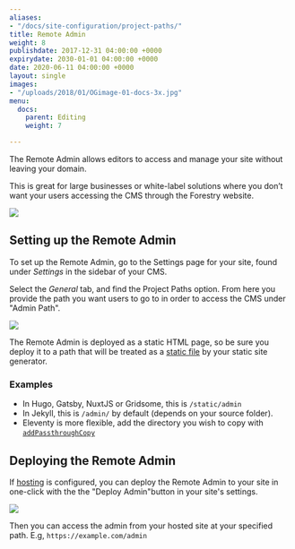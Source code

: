 ```yaml
---
aliases:
- "/docs/site-configuration/project-paths/"
title: Remote Admin
weight: 8
publishdate: 2017-12-31 04:00:00 +0000
expirydate: 2030-01-01 04:00:00 +0000
date: 2020-06-11 04:00:00 +0000
layout: single
images:
- "/uploads/2018/01/OGimage-01-docs-3x.jpg"
menu:
  docs:
    parent: Editing
    weight: 7

---
```

The Remote Admin allows editors to access and manage your site without leaving your domain.

This is great for large businesses or white-label solutions where you don’t want your users accessing the CMS through the Forestry website.

![](/uploads/2018/05/oauth-admin.png)

## Setting up the Remote Admin

To set up the Remote Admin, go to the Settings page for your site, found under _Settings_ in the sidebar of your CMS.

Select the _General_ tab, and find the Project Paths option. From here you provide the path you want users to go to in order to access the CMS under "Admin Path".

![](/uploads/2018/01/settings-projectpaths.png)

The Remote Admin is deployed as a static HTML page, so be sure you deploy it to a path that will be treated as a [static file](/docs/faqs/glossary/static-files/) by your static site generator.

### Examples

* In Hugo, Gatsby, NuxtJS or Gridsome, this is `/static/admin`
* In Jekyll, this is `/admin/` by default (depends on your source folder).
* Eleventy is more flexible, add the directory you wish to copy with [`addPassthroughCopy`](https://www.11ty.dev/docs/copy/)

## Deploying the Remote Admin

If [hosting](/docs/hosting) is configured, you can deploy the Remote Admin to your site in one-click with the the "Deploy Admin"​ button in your site's settings.

![](/uploads/2018/01/settings-projectpaths.png)

Then you can access the admin from your hosted site at your specified path. E.g, `https://example.com/admin`
